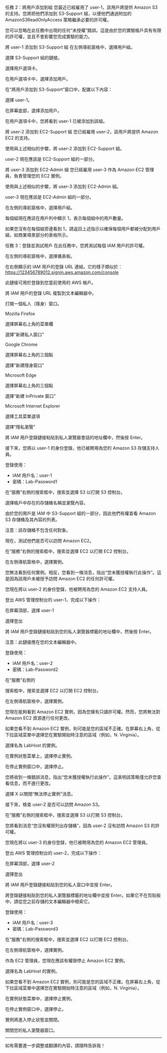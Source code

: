 任務 2：將用戶添加到組
您最近已經雇用了 user-1，該用戶將提供 Amazon S3 的支持。您將把他們添加到 S3-Support 組，以便他們通過附加的 AmazonS3ReadOnlyAccess 策略繼承必要的許可權。

您可以忽略在此任務中出現的任何“未授權”錯誤。這是由於您的實驗帳戶具有有限的許可權，並且不會影響您完成實驗的能力。

將 user-1 添加到 S3-Support 組
在左側導航窗格中，選擇用戶組。

選擇 S3-Support 組的鏈接。

選擇用戶選項卡。

在用戶選項卡中，選擇添加用戶。

在“將用戶添加到 S3-Support”窗口中，配置以下內容：

選擇 user-1。

在屏幕底部，選擇添加用戶。

在用戶選項卡中，您將看到 user-1 已被添加到該組。

將 user-2 添加到 EC2-Support 組
您已經雇用 user-2，該用戶將提供 Amazon EC2 的支持。

使用與上述相似的步驟，將 user-2 添加到 EC2-Support 組。

user-2 現在應該是 EC2-Support 組的一部分。

將 user-3 添加到 EC2-Admin 組
您已經雇用 user-3 作為 Amazon EC2 管理員，負責管理您的 EC2 實例。

使用與上述相似的步驟，將 user-3 添加到 EC2-Admin 組。

user-3 現在應該是 EC2-Admin 組的一部分。

在左側的導航窗格中，選擇用戶組。

每個組現在應該在用戶列中顯示 1，表示每個組中的用戶數量。

如果您沒有在每個組旁邊看到 1，請返回上述指示以確保每個用戶都被分配到用戶組，如商業場景部分的表格所示。

任務 3：登錄並測試用戶
在此任務中，您將測試每個 IAM 用戶的許可權。

在左側的導航窗格中，選擇儀表板。

在右側顯示的 IAM 用戶的登錄 URL 連結。它的樣子類似於：https://123456789012.signin.aws.amazon.com/console

此鏈接可用於登錄到您當前使用的 AWS 帳戶。

將 IAM 用戶的登錄 URL 複製到文本編輯器中。

打開一個私人（隱身）窗口。

Mozilla Firefox

選擇屏幕右上角的菜單欄

選擇“新建私人窗口”

Google Chrome

選擇屏幕右上角的三個點

選擇“新建隱身窗口”

Microsoft Edge

選擇屏幕右上角的三個點

選擇“新建 InPrivate 窗口”

Microsoft Internet Explorer

選擇工具菜單選項

選擇“隱私瀏覽”

將 IAM 用戶登錄鏈接粘貼到私人瀏覽器會話的地址欄中，然後按 Enter。

接下來，您將以 user-1 的身份登錄，他已被聘用為您的 Amazon S3 存儲支持人員。

登錄使用：

- IAM 用戶名：user-1
- 密碼：Lab-Password1

在“服務”右側的搜索框中，搜索並選擇 S3 以打開 S3 控制台。

選擇帳戶中存在的存儲桶名稱並瀏覽內容。

由於您的用戶是 IAM 中 S3-Support 組的一部分，因此他們有權查看 Amazon S3 存儲桶及其內容的列表。

注意：該存儲桶不包含任何對象。

現在，測試他們是否可以訪問 Amazon EC2。

在“服務”右側的搜索框中，搜索並選擇 EC2 以打開 EC2 控制台。

在左側導航窗格中，選擇實例。

您無法看到任何實例。相反，您看到一條消息，指出“您未獲授權執行此操作”。這是因為該用戶未被授予訪問 Amazon EC2 的任何許可權。

您現在將以 user-2 的身份登錄，他被聘用為您的 Amazon EC2 支持人員。

登出 AWS 管理控制台的 user-1，完成以下操作：

在屏幕頂部，選擇 user-1

選擇登出

將 IAM 用戶登錄鏈接粘貼到您的私人瀏覽器標籤的地址欄中，然後按 Enter。

注意：此鏈接應在您的文本編輯器中。

登錄使用：

- IAM 用戶名：user-2
- 密碼：Lab-Password2

在“服務”右側的

搜索框中，搜索並選擇 EC2 以打開 EC2 控制台。

在左側導航窗格中，選擇實例。

您現在能夠看到 Amazon EC2 實例，因為您擁有只讀許可權。然而，您將無法對 Amazon EC2 資源進行任何更改。

如果您看不到 Amazon EC2 實例，則可能是您的區域不正確。在屏幕右上角，從下拉區域菜單中選擇您在實驗開始時注意的區域（例如，N. Virginia）。

選擇名為 LabHost 的實例。

在實例狀態菜單上，選擇停止實例。

在停止實例窗口中，選擇停止。

您將收到一條錯誤消息，指出“您未獲授權執行此操作”。這表明該策略僅允許您查看信息，而不進行更改。

選擇 X 以關閉“無法停止實例”消息。

接下來，檢查 user-2 是否可以訪問 Amazon S3。

在“服務”右側的搜索框中，搜索並選擇 S3 以打開 S3 控制台。

您將看到消息“您沒有權限列出存儲桶”，因為 user-2 沒有訪問 Amazon S3 的許可權。

您現在將以 user-3 的身份登錄，他已被聘用為您的 Amazon EC2 管理員。

登出 AWS 管理控制台的 user-2，完成以下操作：

在屏幕頂部，選擇 user-2

選擇登出

將 IAM 用戶登錄鏈接粘貼到您的私人窗口中並按 Enter。

將登錄鏈接粘貼到您的私人瀏覽器標籤的地址欄中並按 Enter。如果它不在剪貼板中，請從您之前存儲的文本編輯器中檢索它。

登錄使用：

- IAM 用戶名：user-3
- 密碼：Lab-Password3

在“服務”右側的搜索框中，搜索並選擇 EC2 以打開 EC2 控制台。

在左側導航窗格中，選擇實例。

作為 EC2 管理員，您現在應該有權限停止 Amazon EC2 實例。

選擇名為 LabHost 的實例。

如果您看不到 Amazon EC2 實例，則可能是您的區域不正確。在屏幕右上角，從下拉區域菜單中選擇您在實驗開始時注意的區域（例如，N. Virginia）。

在實例狀態菜單中，選擇停止實例。

在停止實例窗口中，選擇停止。

實例將進入停止狀態並關閉。

關閉您的私人瀏覽器窗口。

--- 

如有需要進一步調整或翻譯的內容，請隨時告訴我！